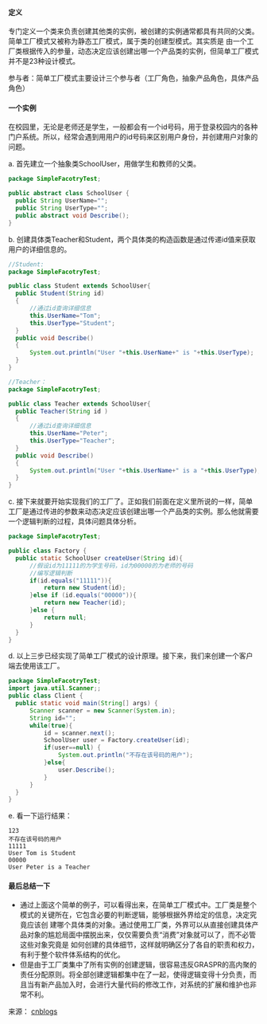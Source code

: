 #### 定义

专门定义一个类来负责创建其他类的实例，被创建的实例通常都具有共同的父类。简单工厂模式又被称为静态工厂模式，属于类的创建型模式。其实质是 由一个工厂类根据传入的参量，动态决定应该创建出哪一个产品类的实例，但简单工厂模式并不是23种设计模式。

参与者：简单工厂模式主要设计三个参与者（工厂角色，抽象产品角色，具体产品角色）

#### 一个实例

在校园里，无论是老师还是学生，一般都会有一个id号码，用于登录校园内的各种门户系统。所以，经常会遇到用用户的id号码来区别用户身份，并创建用户对象的问题。

a. 首先建立一个抽象类SchoolUser，用做学生和教师的父类。

```Java
package SimpleFacotryTest;

public abstract class SchoolUser {
  public String UserName="";
  public String UserType="";
  public abstract void Describe();
}
```

b. 创建具体类Teacher和Student，两个具体类的构造函数是通过传递id值来获取用户的详细信息的。

```Java
//Student:
package SimpleFacotryTest;

public class Student extends SchoolUser{
  public Student(String id)
  {
      //通过id查询详细信息
      this.UserName="Tom";
      this.UserType="Student";
  }
  public void Describe()
  {
      System.out.println("User "+this.UserName+" is "+this.UserType);
  }
}

//Teacher：
package SimpleFacotryTest;

public class Teacher extends SchoolUser{
  public Teacher(String id )
  {
      //通过id查询详细信息
      this.UserName="Peter";
      this.UserType="Teacher";
  }
  public void Describe()
  {
      System.out.println("User "+this.UserName+" is a "+this.UserType);
  }
}
```

c. 接下来就要开始实现我们的工厂了。正如我们前面在定义里所说的一样，简单工厂是通过传进的参数来动态决定应该创建出哪一个产品类的实例。那么他就需要一个逻辑判断的过程，具体问题具体分析。

```Java
package SimpleFacotryTest;

public class Factory {
  public static SchoolUser createUser(String id){
      //假设id为11111的为学生号码，id为00000的为老师的号码
      //编写逻辑判断
      if(id.equals("11111")){
          return new Student(id);
      }else if (id.equals("00000")){
          return new Teacher(id);
      }else {
          return null;
      }
  }
}
```

d. 以上三步已经实现了简单工厂模式的设计原理。接下来，我们来创建一个客户端去使用该工厂。

```Java
package SimpleFacotryTest;
import java.util.Scanner;;
public class Client {
  public static void main(String[] args) {
      Scanner scanner = new Scanner(System.in);
      String id="";
      while(true){
          id = scanner.next();
          SchoolUser user = Factory.createUser(id);
          if(user==null) {
              System.out.println("不存在该号码的用户");
          }else{
              user.Describe();
          }
      }
  }
}
```

e. 看一下运行结果：

```
123
不存在该号码的用户
11111
User Tom is Student
00000
User Peter is a Teacher
```

#### 最后总结一下

- 通过上面这个简单的例子，可以看得出来，在简单工厂模式中。工厂类是整个模式的关键所在，它包含必要的判断逻辑，能够根据外界给定的信息，决定究竟应该创 建哪个具体类的对象。通过使用工厂类，外界可以从直接创建具体产品对象的尴尬局面中摆脱出来，仅仅需要负责“消费”对象就可以了，而不必管这些对象究竟是 如何创建的具体细节，这样就明确区分了各自的职责和权力，有利于整个软件体系结构的优化。
- 但是由于工厂类集中了所有实例的创建逻辑，很容易违反GRASPR的高内聚的责任分配原则。将全部创建逻辑都集中在了一起，使得逻辑变得十分负责，而且当有新产品加入时，会进行大量代码的修改工作，对系统的扩展和维护也非常不利。

来源： [cnblogs](http://www.cnblogs.com/coser/archive/2011/04/15/2017333.html)

